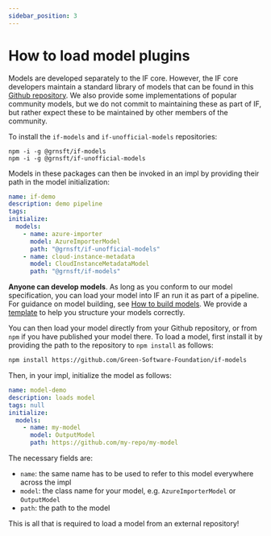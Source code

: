 ```yaml
---
sidebar_position: 3
---
```


# How to load model plugins

Models are developed separately to the IF core. However, the IF core developers maintain a standard library of models that can be found in this [Github repository](https://github.com/Green-Software-Foundation/if-models). We also provide some implementations of popular community models, but we do not commit to maintaining these as part of IF, but rather expect these to be maintained by other members of the community.

To install the `if-models` and `if-unofficial-models` repositories:

```
npm -i -g @grnsft/if-models
npm -i -g @grnsft/if-unofficial-models
```

Models in these packages can then be invoked in an impl by providing their path in the model initialization:

```yaml
name: if-demo
description: demo pipeline
tags:
initialize:
  models:
    - name: azure-importer
      model: AzureImporterModel
      path: "@grnsft/if-unofficial-models"
    - name: cloud-instance-metadata
      model: CloudInstanceMetadataModel
      path: "@grnsft/if-models"
```


**Anyone can develop models**. As long as you conform to our model specification, you can load your model into IF an run it as part of a pipeline. For guidance on model building, see [How to build models](./how-to-build-plugins.md). We provide a [template](https://github.com/Green-Software-Foundation/if-model-template) to help you structure your models correctly.

You can then load your model directly from your Github repository, or from `npm` if you have published your model there. To load a model, first install it by providing the path to the repository to `npm install` as follows:

```sh
npm install https://github.com/Green-Software-Foundation/if-models
```

Then, in your impl, initialize the model as follows:


```yaml
name: model-demo
description: loads model
tags: null
initialize:
  models:
    - name: my-model
      model: OutputModel
      path: https://github.com/my-repo/my-model
```

The necessary fields are:

- `name`: the same name has to be used to refer to this model everywhere across the impl
- `model`: the class name for your model, e.g. `AzureImporterModel` or `OutputModel`
- `path`: the path to the model

This is all that is required to load a model from an external repository!
